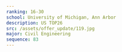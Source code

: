 ```yaml
---
ranking: 16-30
school: University of Michigan, Ann Arbor
description: US TOP26
src: /assets/offer_update/119.jpg
major: Civil Engineering
sequence: 83
---
```

